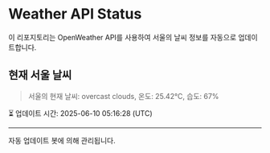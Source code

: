 
# Weather API Status

이 리포지토리는 OpenWeather API를 사용하여 서울의 날씨 정보를 자동으로 업데이트합니다.

## 현재 서울 날씨
> 서울의 현재 날씨: overcast clouds, 온도: 25.42°C, 습도: 67%

⏳ 업데이트 시간: 2025-06-10 05:16:28 (UTC)

---
자동 업데이트 봇에 의해 관리됩니다.
